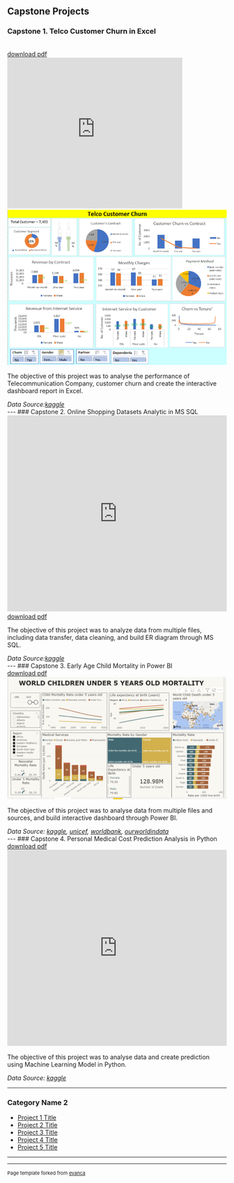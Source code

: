 ## Capstone Projects

### Capstone 1. Telco Customer Churn in Excel 
<br>
<a href="pdf/Telco.pdf" target="_blank">download pdf</a>
<br>
<iframe width="402" height="346" frameborder="0" scrolling="no" src="https://onedrive.live.com/embed?resid=FA0F2DF86D6EB2FA%212185&authkey=%21AJf0ni_vpRRKCU8&em=2&wdAllowInteractivity=False&wdHideGridlines=True&wdHideHeaders=True&wdDownloadButton=True&wdInConfigurator=True"></iframe>
<img src="images/CP1_Excel.PNG?raw=true"/>
<p> The objective of this project was to analyse the performance of Telecommunication Company, customer churn and create the interactive dashboard report in Excel. </p>
<em> Data Source:<a href="https://www.kaggle.com/vhcg77/telcom-churns-dataset" target="_blank">kaggle</a></em>

<br>
---
### Capstone 2. Online Shopping Datasets Analytic in MS SQL
<br>
<iframe src="https://onedrive.live.com/embed?cid=FA0F2DF86D6EB2FA&amp;resid=FA0F2DF86D6EB2FA%212187&amp;authkey=AChagSK3YPvVbVM&amp;em=2&amp;wdAr=1.7777777777777777" width="100%" height="450px" frameborder="0">This is an embedded <a target="_blank" href="https://office.com">Microsoft Office</a> presentation, powered by <a target="_blank" href="https://office.com/webapps">Office</a>.</iframe>
<a href="pdf/OL_shop.pdf" target="_blank">download pdf</a>

<p> The objective of this project was to analyze data from multiple files, including data transfer, data cleaning, and build ER diagram through MS SQL. </p>
<em> Data Source:<a href="https://www.kaggle.com/tanyadayanand/online-shopping" target="_blank">kaggle</a></em>


<br>
---
### Capstone 3. Early Age Child Mortality in Power BI 
<br>
<a href="pdf/Children_Mortality.pdf" target="_blank">download pdf</a>
<br>

<img src="images/CP3_P_BI.PNG?raw=true"/>
<p> The objective of this project was to analyse data from multiple files and sources, and build interactive dashboard through Power BI. </p>
<em> Data Source: <a href= "https://www.kaggle.com/utkarshxy/who-worldhealth-statistics-2020-complete" target="_blank">kaggle</a>, <a href= "https://data.unicef.org/?s=children&is_v=1" target="_blank">unicef</a>, <a href= "https://databank.worldbank.org/reports.aspx?source=2&series=SP.POP.TOTL&country=" target="_blank">worldbank</a>,
 <a href= "https://ourworldindata.org/grapher/causes-of-death-in-children-under-5" target="_blank">ourworldindata</a></em>

<br>
---
### Capstone 4. Personal Medical Cost Prediction Analysis in Python
<br>
<a href="pdf/Medical_Cost.pdf" target="_blank">download pdf</a>
<br>
<iframe src="https://onedrive.live.com/embed?cid=FA0F2DF86D6EB2FA&amp;resid=FA0F2DF86D6EB2FA%212177&amp;authkey=AM4_yC27U5bwvu4&amp;em=2&amp;wdAr=1.7777777777777777" width="100%" height="450px" frameborder="0">This is an embedded <a target="_blank" href="https://office.com">Microsoft Office</a> presentation, powered by <a target="_blank" href="https://office.com/webapps">Office</a>.</iframe>


<p> The objective of this project was to analyse data and create prediction using Machine Learning Model in Python.</p>
<em> Data Source: <a href= "https://www.kaggle.com/mirichoi0218/insurance" target="_blank">kaggle</a></em>



---
### Category Name 2

- [Project 1 Title](http://example.com/)
- [Project 2 Title](http://example.com/)
- [Project 3 Title](http://example.com/)
- [Project 4 Title](http://example.com/)
- [Project 5 Title](http://example.com/)

---




---
<p style="font-size:11px">Page template forked from <a href="https://github.com/evanca/quick-portfolio">evanca</a></p>
<!-- Remove above link if you don't want to attibute -->
